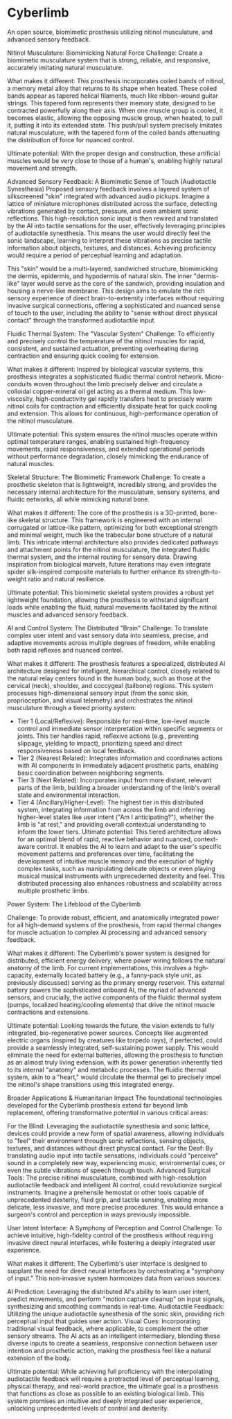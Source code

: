 # Cyberlimb

An open source, biomimetic prosthesis utilizing nitinol musculature, and advanced sensory feedback. 

Nitinol Musculature: Biomimicking Natural Force
Challenge: Create a biomimetic musculature system that is strong, reliable, and responsive, accurately imitating natural musculature.

What makes it different: This prosthesis incorporates coiled bands of nitinol, a memory metal alloy that returns to its shape when heated. These coiled bands appear as tapered helical filaments, much like ribbon-wound guitar strings. This tapered form represents their memory state, designed to be contracted powerfully along their axis. When one muscle group is cooled, it becomes elastic, allowing the opposing muscle group, when heated, to pull it, putting it into its extended state. This push/pull system precisely imitates natural musculature, with the tapered form of the coiled bands attenuating the distribution of force for nuanced control.

Ultimate potential: With the proper design and construction, these artificial muscles would be very close to those of a human's, enabling highly natural movement and strength.

Advanced Sensory Feedback: A Biomimetic Sense of Touch (Audiotactile Synesthesia)
Proposed sensory feedback involves a layered system of silkscreened "skin" integrated with advanced audio pickups. Imagine a lattice of miniature microphones distributed across the surface, detecting vibrations generated by contact, pressure, and even ambient sonic reflections. This high-resolution sonic input is then rewired and translated by the AI into tactile sensations for the user, effectively leveraging principles of audiotactile synesthesia. This means the user would directly feel the sonic landscape, learning to interpret these vibrations as precise tactile information about objects, textures, and distances. Achieving proficiency would require a period of perceptual learning and adaptation.

This "skin" would be a multi-layered, sandwiched structure, biomimicking the dermis, epidermis, and hypodermis of natural skin. The inner "dermis-like" layer would serve as the core of the sandwich, providing insulation and housing a nerve-like membrane. This design aims to emulate the rich sensory experience of direct brain-to-extremity interfaces without requiring invasive surgical connections, offering a sophisticated and nuanced sense of touch to the user, including the ability to "sense without direct physical contact" through the transformed audiotactile input.

Fluidic Thermal System: The "Vascular System"
Challenge: To efficiently and precisely control the temperature of the nitinol muscles for rapid, consistent, and sustained actuation, preventing overheating during contraction and ensuring quick cooling for extension.

What makes it different: Inspired by biological vascular systems, this prosthesis integrates a sophisticated fluidic thermal control network. Micro-conduits woven throughout the limb precisely deliver and circulate a colloidal copper-mineral oil gel acting as a thermal medium. This low-viscosity, high-conductivity gel rapidly transfers heat to precisely warm nitinol coils for contraction and efficiently dissipate heat for quick cooling and extension. This allows for continuous, high-performance operation of the nitinol musculature.

Ultimate potential: This system ensures the nitinol muscles operate within optimal temperature ranges, enabling sustained high-frequency movements, rapid responsiveness, and extended operational periods without performance degradation, closely mimicking the endurance of natural muscles.

Skeletal Structure: The Biomimetic Framework
Challenge: To create a prosthetic skeleton that is lightweight, incredibly strong, and provides the necessary internal architecture for the musculature, sensory systems, and fluidic networks, all while mimicking natural bone.

What makes it different: The core of the prosthesis is a 3D-printed, bone-like skeletal structure. This framework is engineered with an internal corrugated or lattice-like pattern, optimizing for both exceptional strength and minimal weight, much like the trabecular bone structure of a natural limb. This intricate internal architecture also provides dedicated pathways and attachment points for the nitinol musculature, the integrated fluidic thermal system, and the internal routing for sensory data. Drawing inspiration from biological marvels, future iterations may even integrate spider silk-inspired composite materials to further enhance its strength-to-weight ratio and natural resilience.

Ultimate potential: This biomimetic skeletal system provides a robust yet lightweight foundation, allowing the prosthesis to withstand significant loads while enabling the fluid, natural movements facilitated by the nitinol muscles and advanced sensory feedback.

AI and Control System: The Distributed "Brain"
Challenge: To translate complex user intent and vast sensory data into seamless, precise, and adaptive movements across multiple degrees of freedom, while enabling both rapid reflexes and nuanced control.

What makes it different: The prosthesis features a specialized, distributed AI architecture designed for intelligent, hierarchical control, closely related to the natural relay centers found in the human body, such as those at the cervical (neck), shoulder, and coccygeal (tailbone) regions. This system processes high-dimensional sensory input (from the sonic skin, proprioception, and visual telemetry) and orchestrates the nitinol musculature through a tiered priority system:

- Tier 1 (Local/Reflexive): Responsible for real-time, low-level muscle control and immediate sensor interpretation within specific segments or joints. This tier handles rapid, reflexive actions (e.g., preventing slippage, yielding to impact), prioritizing speed and direct responsiveness based on local feedback.
- Tier 2 (Nearest Related): Integrates information and coordinates actions with AI components in immediately adjacent prosthetic parts, enabling basic coordination between neighboring segments.
- Tier 3 (Next Related): Incorporates input from more distant, relevant parts of the limb, building a broader understanding of the limb's overall state and environmental interaction.
- Tier 4 (Ancillary/Higher-Level): The highest tier in this distributed system, integrating information from across the limb and inferring higher-level states like user intent ("Am I anticipating?"), whether the limb is "at rest," and providing overall contextual understanding to inform the lower tiers.
Ultimate potential: This tiered architecture allows for an optimal blend of rapid, reactive behavior and nuanced, context-aware control. It enables the AI to learn and adapt to the user's specific movement patterns and preferences over time, facilitating the development of intuitive muscle memory and the execution of highly complex tasks, such as manipulating delicate objects or even playing musical musical instruments with unprecedented dexterity and feel. This distributed processing also enhances robustness and scalability across multiple prosthetic limbs.

Power System: The Lifeblood of the Cyberlimb

Challenge: To provide robust, efficient, and anatomically integrated power for all high-demand systems of the prosthesis, from rapid thermal changes for muscle actuation to complex AI processing and advanced sensory feedback.

What makes it different: The Cyberlimb's power system is designed for distributed, efficient energy delivery, where power wiring follows the natural anatomy of the limb. For current implementations, this involves a high-capacity, externally located battery (e.g., a fanny-pack style unit, as previously discussed) serving as the primary energy reservoir. This external battery powers the sophisticated onboard AI, the myriad of advanced sensors, and crucially, the active components of the fluidic thermal system (pumps, localized heating/cooling elements) that drive the nitinol muscle contractions and extensions.

Ultimate potential: Looking towards the future, the vision extends to fully integrated, bio-regenerative power sources. Concepts like augmented electric organs (inspired by creatures like torpedo rays), if perfected, could provide a seamlessly integrated, self-sustaining power supply. This would eliminate the need for external batteries, allowing the prosthesis to function as an almost truly living extension, with its power generation inherently tied to its internal "anatomy" and metabolic processes. The fluidic thermal system, akin to a "heart," would circulate the thermal gel to precisely impel the nitinol's shape transitions using this integrated energy.

Broader Applications & Humanitarian Impact
The foundational technologies developed for the Cyberlimb prosthesis extend far beyond limb replacement, offering transformative potential in various critical areas:

For the Blind: Leveraging the audiotactile synesthesia and sonic lattice, devices could provide a new form of spatial awareness, allowing individuals to "feel" their environment through sonic reflections, sensing objects, textures, and distances without direct physical contact.
For the Deaf: By translating audio input into tactile sensations, individuals could "perceive" sound in a completely new way, experiencing music, environmental cues, or even the subtle vibrations of speech through touch.
Advanced Surgical Tools: The precise nitinol musculature, combined with high-resolution audiotactile feedback and intelligent AI control, could revolutionize surgical instruments. Imagine a prehensile hemostat or other tools capable of unprecedented dexterity, fluid grip, and tactile sensing, enabling more delicate, less invasive, and more precise procedures. This would enhance a surgeon's control and perception in ways previously impossible.

User Intent Interface: A Symphony of Perception and Control
Challenge: To achieve intuitive, high-fidelity control of the prosthesis without requiring invasive direct neural interfaces, while fostering a deeply integrated user experience.

What makes it different: The Cyberlimb's user interface is designed to supplant the need for direct neural interfaces by orchestrating a "symphony of input." This non-invasive system harmonizes data from various sources:

AI Prediction: Leveraging the distributed AI's ability to learn user intent, predict movements, and perform "motion capture cleanup" on input signals, synthesizing and smoothing commands in real-time.
Audiotactile Feedback: Utilizing the unique audiotactile synesthesia of the sonic skin, providing rich perceptual input that guides user action.
Visual Cues: Incorporating traditional visual feedback, where applicable, to complement the other sensory streams.
The AI acts as an intelligent intermediary, blending these diverse inputs to create a seamless, responsive connection between user intention and prosthetic action, making the prosthesis feel like a natural extension of the body.

Ultimate potential: While achieving full proficiency with the interpolating audiotactile feedback will require a protracted level of perceptual learning, physical therapy, and real-world practice, the ultimate goal is a prosthesis that functions as close as possible to an existing biological limb. This system promises an intuitive and deeply integrated user experience, unlocking unprecedented levels of control and dexterity.
